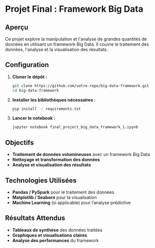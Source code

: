 # Projet Final : Framework Big Data

##  Aperçu
Ce projet explore la manipulation et l'analyse de grandes quantités de données en utilisant un framework Big Data. Il couvre le traitement des données, l'analyse et la visualisation des résultats.

## Configuration
1. **Cloner le dépôt :**
   ```bash
   git clone https://github.com/votre-repo/big-data-framework.git
   cd big-data-framework
   ```

2. **Installer les bibliothèques nécessaires :**
   ```bash
   pip install -r requirements.txt
   ```

3. **Lancer le notebook :**
   ```bash
   jupyter notebook final_project_big_data_framework_1.ipynb
   ```

## Objectifs
- **Traitement de données volumineuses** avec un framework Big Data
- **Nettoyage et transformation des données**
- **Analyse et visualisation des résultats**

## Technologies Utilisées
- **Pandas / PySpark** pour le traitement des données
- **Matplotlib / Seaborn** pour la visualisation
- **Machine Learning** (si applicable) pour l’analyse prédictive

## Résultats Attendus
- **Tableaux de synthèse** des données traitées
- **Graphiques et visualisations claires**
- **Analyse des performances** du framework


